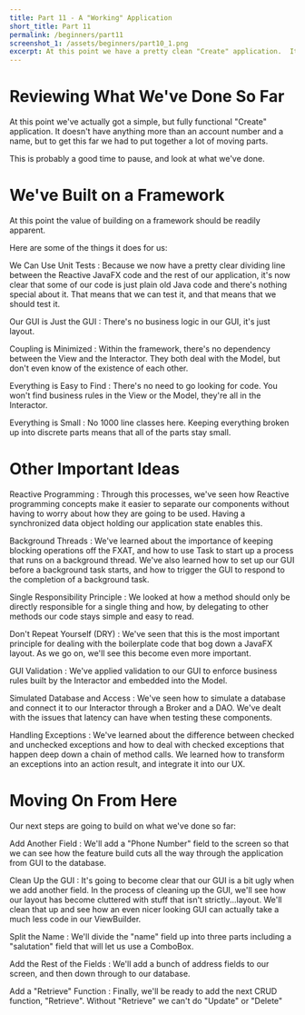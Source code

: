 ```yaml
---
title: Part 11 - A "Working" Application
short_title: Part 11
permalink: /beginners/part11
screenshot_1: /assets/beginners/part10_1.png
excerpt: At this point we have a pretty clean "Create" application.  It's error resistant, doesn't corrupt our database and ready to add some more functionality.  Let's look at what we've done so far.
---
```


# Reviewing What We've Done So Far

At this point we've actually got a simple, but fully functional "Create" application.  It doesn't have anything more than an account number and a name, but to get this far we had to put together a lot of moving parts.

This is probably a good time to pause, and look at what we've done.

# We've Built on a Framework

At this point the value of building on a framework should be readily apparent.  

Here are some of the things it does for us:

We Can Use Unit Tests
: Because we now have a pretty clear dividing line between the Reactive JavaFX code and the rest of our application, it's now clear that some of our code is just plain old Java code and there's nothing special about it.  That means that we can test it, and that means that we should test it.  

Our GUI is Just the GUI
: There's no business logic in our GUI, it's just layout.

Coupling is Minimized
: Within the framework, there's no dependency between the View and the Interactor.  They both deal with the Model, but don't even know of the existence of each other.  

Everything is Easy to Find
: There's no need to go looking for code.  You won't find business rules in the View or the Model, they're all in the Interactor.

Everything is Small
: No 1000 line classes here.  Keeping everything broken up into discrete parts means that all of the parts stay small.

# Other Important Ideas

Reactive Programming
: Through this processes, we've seen how Reactive programming concepts make it easier to separate our components without having to worry about how they are going to be used.  Having a synchronized data object holding our application state enables this.

Background Threads
: We've learned about the importance of keeping blocking operations off the FXAT, and how to use Task to start up a process that runs on a background thread.  We've also learned how to set up our GUI before a background task starts, and how to trigger the GUI to respond to the completion of a background task.

Single Responsibility Principle
: We looked at how a method should only be directly responsible for a single thing and how, by delegating to other methods our code stays simple and easy to read.

Don't Repeat Yourself (DRY)
: We've seen that this is the most important principle for dealing with the boilerplate code that bog down a JavaFX layout.  As we go on, we'll see this become even more important.

GUI Validation
: We've applied validation to our GUI to enforce business rules built by the Interactor and embedded into the Model.

Simulated Database and Access
: We've seen how to simulate a database and connect it to our Interactor through a Broker and a DAO.  We've dealt with the issues that latency can have when testing these components.

Handling Exceptions
: We've learned about the difference between checked and unchecked exceptions and how to deal with checked exceptions that happen deep down a chain of method calls.  We learned how to transform an exceptions into an action result, and integrate it into our UX.

# Moving On From Here

Our next steps are going to build on what we've done so far:

Add Another Field
: We'll add a "Phone Number" field to the screen so that we can see how the feature build cuts all the way through the application from GUI to the database.

Clean Up the GUI
: It's going to become clear that our GUI is a bit ugly when we add another field.  In the process of cleaning up the GUI, we'll see how our layout has become cluttered with stuff that isn't strictly...layout.  We'll clean that up and see how an even nicer looking GUI can actually take a much less code in our ViewBuilder.

Split the Name
: We'll divide the "name" field up into three parts including a "salutation" field that will let us use a ComboBox.

Add the Rest of the Fields
: We'll add a bunch of address fields to our screen, and then down through to our database.

Add a "Retrieve" Function
: Finally, we'll be ready to add the next CRUD function, "Retrieve".  Without "Retrieve" we can't do "Update" or "Delete"
